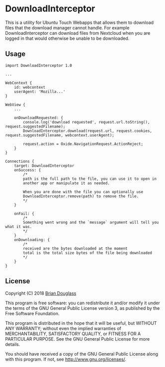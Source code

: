 # DownloadInterceptor

This is a utility for Ubuntu Touch Webapps that allows them to download files that
the download manager cannot handle. For example DownloadInterceptor can download
files from Nextcloud when you are logged in that would otherwise be unable to be
downloaded.

## Usage

~~~
import DownloadInterceptor 1.0

...

WebContext {
    id: webcontext
    userAgent: 'Mozilla...'
}

WebView {
    ...

    onDownloadRequested: {
        console.log('download requested', request.url.toString(), request.suggestedFilename);
        DownloadInterceptor.download(request.url, request.cookies, request.suggestedFilename, webcontext.userAgent);

        request.action = Oxide.NavigationRequest.ActionReject;
    }
}

Connections {
    target: DownloadInterceptor
    onSuccess: {
        /*
        path is the full path to the file, you can use it to open in
        another app or manipulate it as needed.

        When you are done with the file you can optionally use
        DownloadInterceptor.remove(path) to remove the file.
        */
    }

    onFail: {
        /*
        Something went wrong and the `message` argument will tell you what it was.
        */
    }
    onDownloading: {
        /* 
        received are the bytes downloaded at the moment
        total is the total size bytes of the file being downloaded
        */
    }
}
~~~

## License

Copyright (C) 2018 [Brian Douglass](http://bhdouglass.com/)

This program is free software: you can redistribute it and/or modify it under the terms of the GNU General Public License version 3, as published
by the Free Software Foundation.

This program is distributed in the hope that it will be useful, but WITHOUT ANY WARRANTY; without even the implied warranties of MERCHANTABILITY, SATISFACTORY QUALITY, or FITNESS FOR A PARTICULAR PURPOSE.  See the GNU General Public License for more details.

You should have received a copy of the GNU General Public License along with this program.  If not, see <http://www.gnu.org/licenses/>.
